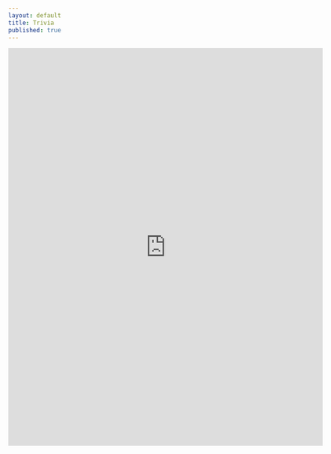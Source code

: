 ```yaml
---
layout: default
title: Trivia
published: true
---
```



<iframe src="https://docs.google.com/forms/d/e/1FAIpQLSejRCVOt0K_EWD6_FmuV52AoSu4sbmpp3u9-q-b11GR7LISkQ/viewform?embedded=true" width="640" height="809" frameborder="0" marginheight="0" marginwidth="0">Loading…</iframe>
